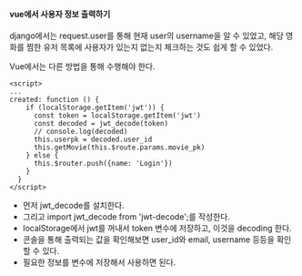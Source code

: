 #### vue에서 사용자 정보 출력하기

django에서는 request.user를 통해 현재 user의 username을 알 수 있었고, 해당 영화를 찜한 유저 목록에 사용자가 있는지 없는지 체크하는 것도 쉽게 할 수 있었다.

Vue에서는 다른 방법을 통해 수행해야 한다.

```vue
<script>
...
created: function () {
    if (localStorage.getItem('jwt')) {
      const token = localStorage.getItem('jwt')
      const decoded = jwt_decode(token)
      // console.log(decoded)
      this.userpk = decoded.user_id
      this.getMovie(this.$route.params.movie_pk)
    } else {
      this.$router.push({name: 'Login'})
    }
  }
</script>
```

- 먼저 jwt_decode를 설치한다.
- 그리고 import jwt_decode from 'jwt-decode';를 작성한다.
- localStorage에서 jwt를 꺼내서 token 변수에 저장하고, 이것을 decoding 한다.
- 콘솔을 통해 출력되는 값을 확인해보면 user_id와 email, username 등등을 확인할 수 있다.
- 필요한 정보를 변수에 저장해서 사용하면 된다.